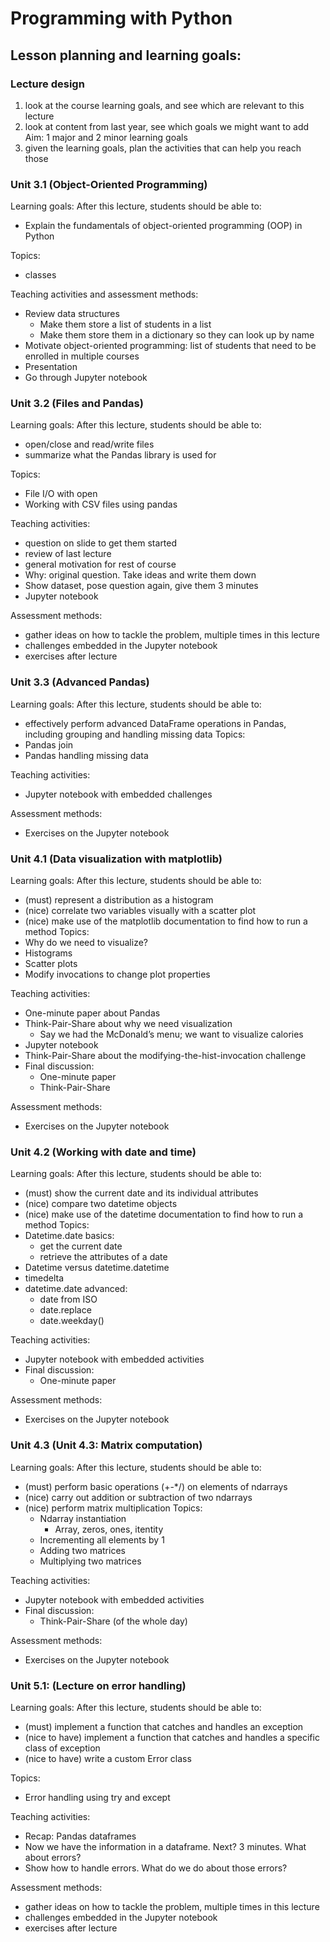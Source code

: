 # Programming with Python
## Lesson planning and learning goals:
### Lecture design
1. look at the course learning goals, and see which are relevant to this lecture
2. look at content from last year, see which goals we might want to add
Aim: 1 major and 2 minor learning goals
3. given the learning goals, plan the activities that can help you reach those
### Unit 3.1 (Object-Oriented Programming)
Learning goals:
After this lecture, students should be able to:
* Explain the fundamentals of object-oriented programming (OOP) in Python

Topics:
* classes

Teaching activities and assessment methods:
* Review data structures
	* Make them store a list of students in a list
	* Make them store them in a dictionary so they can look up by name
* Motivate object-oriented programming: list of students that need to be enrolled in multiple courses
* Presentation
* Go through Jupyter notebook

### Unit 3.2 (Files and Pandas)
Learning goals:
After this lecture, students should be able to:
* open/close and read/write files
* summarize what the Pandas library is used for 

Topics:
* File I/O with open
* Working with CSV files using pandas

Teaching activities:
* question on slide to get them started
* review of last lecture
* general motivation for rest of course
* Why: original question. Take ideas and write them down
* Show dataset, pose question again, give them 3 minutes
* Jupyter notebook

Assessment methods:
* gather ideas on how to tackle the problem, multiple times in this lecture
* challenges embedded in the Jupyter notebook
* exercises after lecture

### Unit 3.3 (Advanced Pandas)

Learning goals:
After this lecture, students should be able to:
* effectively perform advanced DataFrame operations in Pandas, including grouping and handling missing data
Topics:
* Pandas join
* Pandas handling missing data

Teaching activities:
* Jupyter notebook with embedded challenges

Assessment methods:
* Exercises on the Jupyter notebook

### Unit 4.1 (Data visualization with matplotlib)
Learning goals:
After this lecture, students should be able to:
* (must) represent a distribution as a histogram
* (nice) correlate two variables visually with a scatter plot
* (nice) make use of the matplotlib documentation to find how to run a method
Topics:
* Why do we need to visualize?
* Histograms
* Scatter plots
* Modify invocations to change plot properties

Teaching activities:
* One-minute paper about Pandas
* Think-Pair-Share about why we need visualization
	* Say we had the McDonald’s menu; we want to visualize calories
* Jupyter notebook
* Think-Pair-Share about the modifying-the-hist-invocation challenge
* Final discussion:
	* One-minute paper
	* Think-Pair-Share

Assessment methods:
* Exercises on the Jupyter notebook

### Unit 4.2 (Working with date and time)

Learning goals:
After this lecture, students should be able to:
* (must) show the current date and its individual attributes
* (nice) compare two datetime objects
* (nice) make use of the datetime documentation to find how to run a method
Topics:
* Datetime.date basics:
    * get the current date
    * retrieve the attributes of a date
* Datetime versus datetime.datetime
* timedelta
* datetime.date advanced:
    * date from ISO
    * date.replace
    * date.weekday()

Teaching activities:
* Jupyter notebook with embedded activities
* Final discussion:
    * One-minute paper

Assessment methods:
* Exercises on the Jupyter notebook

### Unit 4.3 (Unit 4.3: Matrix computation)

Learning goals:
After this lecture, students should be able to:
* (must) perform basic operations (+-*/) on elements of ndarrays
* (nice) carry out addition or subtraction of two ndarrays
* (nice) perform matrix multiplication
Topics:
    * Ndarray instantiation
        * Array, zeros, ones, itentity
    * Incrementing all elements by 1
    * Adding two matrices
    * Multiplying two matrices

Teaching activities:
* Jupyter notebook with embedded activities
* Final discussion:
    * Think-Pair-Share (of the whole day)

Assessment methods:
* Exercises on the Jupyter notebook

### Unit 5.1: (Lecture on error handling)

Learning goals:
After this lecture, students should be able to:
* (must) implement a function that catches and handles an exception
* (nice to have) implement a function that catches and handles a specific class of exception
* (nice to have) write a custom Error class

Topics:
* Error handling using try and except

Teaching activities:
* Recap: Pandas dataframes
* Now we have the information in a dataframe. Next? 3 minutes. What about errors?
* Show how to handle errors. What do we do about those errors?

Assessment methods:
* gather ideas on how to tackle the problem, multiple times in this lecture
* challenges embedded in the Jupyter notebook
* exercises after lecture
